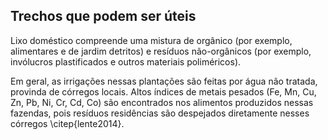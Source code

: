 ## Trechos que podem ser úteis

Lixo doméstico compreende uma mistura de orgânico 
(por exemplo, alimentares e de jardim detritos)
e resíduos não-orgânicos (por exemplo, invólucros plastificados e
outros materiais poliméricos).

Em geral, as irrigações nessas plantações
são feitas por água não tratada, provinda de córregos locais. 
Altos índices de metais pesados (Fe, Mn, Cu, Zn, Pb, Ni, Cr, Cd, Co)
são encontrados nos alimentos produzidos nessas fazendas, pois resíduos
residências são despejados diretamente nesses córregos \citep{lente2014}.

